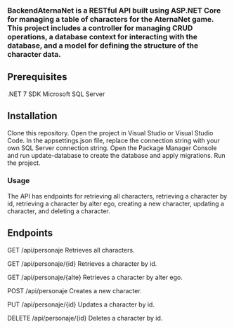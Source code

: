 ### BackendAternaNet is a RESTful API built using ASP.NET Core for managing a table of characters for the AternaNet game. This project includes a controller for managing CRUD operations, a database context for interacting with the database, and a model for defining the structure of the character data.

## Prerequisites
.NET 7 SDK
Microsoft SQL Server

## Installation
Clone this repository.
Open the project in Visual Studio or Visual Studio Code.
In the appsettings.json file, replace the connection string with your own SQL Server connection string.
Open the Package Manager Console and run update-database to create the database and apply migrations.
Run the project.

### Usage
The API has endpoints for retrieving all characters, retrieving a character by id, retrieving a character by alter ego, creating a new character, updating a character, and deleting a character.

## Endpoints
GET /api/personaje
Retrieves all characters.

GET /api/personaje/{id}
Retrieves a character by id.

GET /api/personaje/{alte}
Retrieves a character by alter ego.

POST /api/personaje
Creates a new character.

PUT /api/personaje/{id}
Updates a character by id.

DELETE /api/personaje/{id}
Deletes a character by id.

